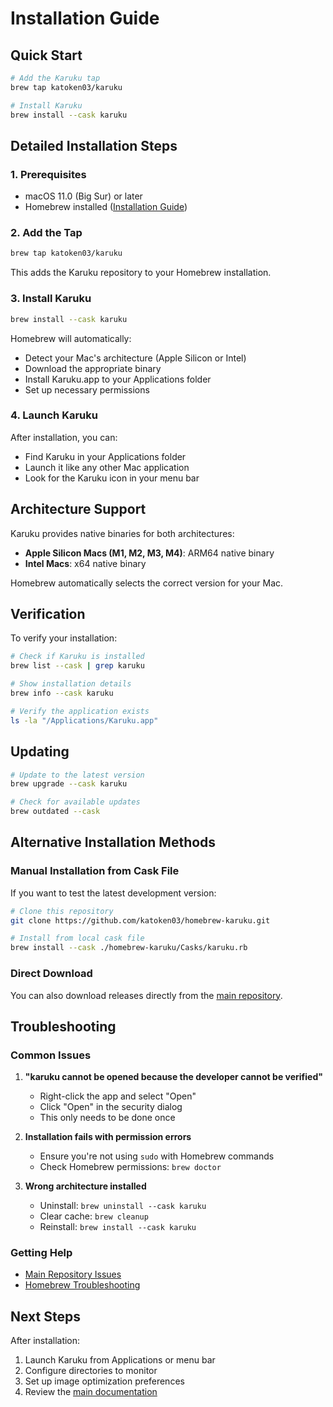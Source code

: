 # Installation Guide

## Quick Start

```bash
# Add the Karuku tap
brew tap katoken03/karuku

# Install Karuku
brew install --cask karuku
```

## Detailed Installation Steps

### 1. Prerequisites

- macOS 11.0 (Big Sur) or later
- Homebrew installed ([Installation Guide](https://brew.sh))

### 2. Add the Tap

```bash
brew tap katoken03/karuku
```

This adds the Karuku repository to your Homebrew installation.

### 3. Install Karuku

```bash
brew install --cask karuku
```

Homebrew will automatically:
- Detect your Mac's architecture (Apple Silicon or Intel)
- Download the appropriate binary
- Install Karuku.app to your Applications folder
- Set up necessary permissions

### 4. Launch Karuku

After installation, you can:
- Find Karuku in your Applications folder
- Launch it like any other Mac application
- Look for the Karuku icon in your menu bar

## Architecture Support

Karuku provides native binaries for both architectures:

- **Apple Silicon Macs (M1, M2, M3, M4)**: ARM64 native binary
- **Intel Macs**: x64 native binary

Homebrew automatically selects the correct version for your Mac.

## Verification

To verify your installation:

```bash
# Check if Karuku is installed
brew list --cask | grep karuku

# Show installation details
brew info --cask karuku

# Verify the application exists
ls -la "/Applications/Karuku.app"
```

## Updating

```bash
# Update to the latest version
brew upgrade --cask karuku

# Check for available updates
brew outdated --cask
```

## Alternative Installation Methods

### Manual Installation from Cask File

If you want to test the latest development version:

```bash
# Clone this repository
git clone https://github.com/katoken03/homebrew-karuku.git

# Install from local cask file
brew install --cask ./homebrew-karuku/Casks/karuku.rb
```

### Direct Download

You can also download releases directly from the [main repository](https://github.com/katoken03/karuku/releases).

## Troubleshooting

### Common Issues

1. **"karuku cannot be opened because the developer cannot be verified"**
   - Right-click the app and select "Open"
   - Click "Open" in the security dialog
   - This only needs to be done once

2. **Installation fails with permission errors**
   - Ensure you're not using `sudo` with Homebrew commands
   - Check Homebrew permissions: `brew doctor`

3. **Wrong architecture installed**
   - Uninstall: `brew uninstall --cask karuku`
   - Clear cache: `brew cleanup`
   - Reinstall: `brew install --cask karuku`

### Getting Help

- [Main Repository Issues](https://github.com/katoken03/karuku/issues)
- [Homebrew Troubleshooting](https://docs.brew.sh/Troubleshooting)

## Next Steps

After installation:
1. Launch Karuku from Applications or menu bar
2. Configure directories to monitor
3. Set up image optimization preferences
4. Review the [main documentation](https://github.com/katoken03/karuku#readme)
